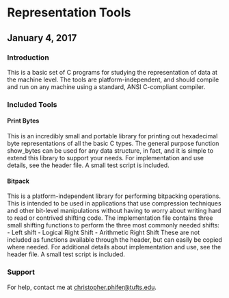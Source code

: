 # Representation Tools
## January 4, 2017

### Introduction
This is a basic set of C programs for studying the representation of data at the
machine level. The tools are platform-independent, and should compile and run on
any machine using a standard, ANSI C-compliant compiler.

### Included Tools
#### Print Bytes
This is an incredibly small and portable library for printing out hexadecimal
byte representations of all the basic C types. The general purpose function
show_bytes can be used for any data structure, in fact, and it is simple to
extend this library to support your needs. For implementation and use details,
see the header file. A small test script is included.

#### Bitpack
This is a platform-independent library for performing bitpacking operations.
This is intended to be used in applications that use compression techniques
and other bit-level manipulations without having to worry about writing hard to
read or contrived shifting code. The implementation file contains three small
shifting functions to perform the three most commonly needed shifts:
         - Left shift
         - Logical Right Shift
         - Arithmetic Right Shift
These are not included as functions available through the header, but can easily
be copied where needed. For additional details about implementation and use, see
the header file. A small test script is included.

### Support
For help, contact me at christopher.phifer@tufts.edu. 